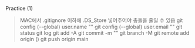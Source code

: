 Practice (1)


> MAC에서 .gitignore 이하에 .DS_Store 넣어주어야 충돌을 줄일 수 있음
git config (--global) user.name ""
git config (--global) user.email ""
git status
git log
git add -A
git commit -m ""
git branch -M 
git remote add origin ()
git push origin main 